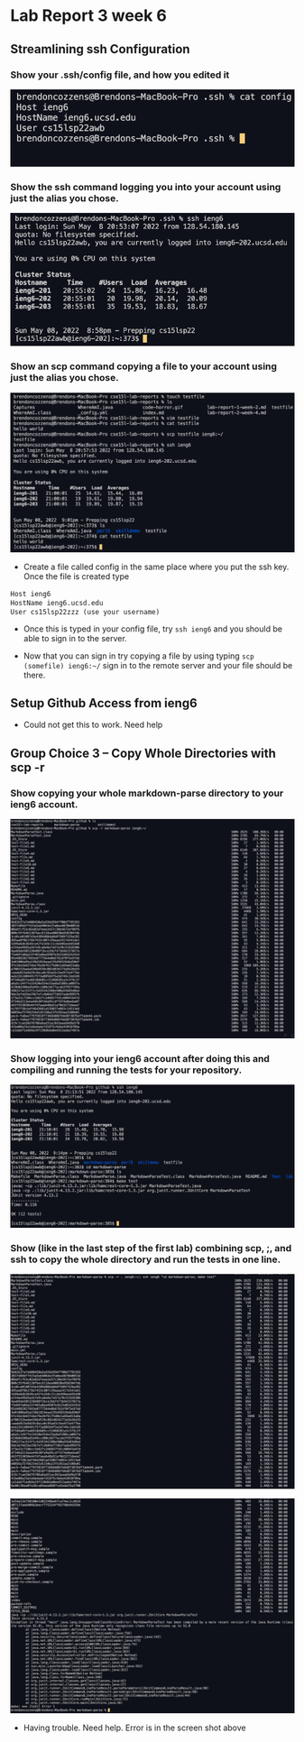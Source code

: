 # Lab Report 3 week 6

## Streamlining ssh Configuration

### Show your .ssh/config file, and how you edited it 

![](Captures/Lab-reports/lab-report-3-week-6/Capture1.png)

### Show the ssh command logging you into your account using just the alias you chose.

![](Captures/Lab-reports/lab-report-3-week-6/Capture2.png)

### Show an scp command copying a file to your account using just the alias you chose.

![](Captures/Lab-reports/lab-report-3-week-6/Capture3.png)

- Create a file called config in the same place where you put the ssh key. Once the file is created type
````
Host ieng6
HostName ieng6.ucsd.edu
User cs15lsp22zzz (use your username)
````

- Once this is typed in your config file, try ``ssh ieng6`` and you should be able to sign in to the server.

- Now that you can sign in try copying a file by using typing ``scp (somefile) ieng6:~/`` sign in to the remote server and your file should be there.

## Setup Github Access from ieng6

 - Could not get this to work. Need help

## Group Choice 3 – Copy Whole Directories with scp -r

### Show copying your whole markdown-parse directory to your ieng6 account.

![](Captures/Lab-reports/lab-report-3-week-6/Capture4.png)

### Show logging into your ieng6 account after doing this and compiling and running the tests for your repository.

![](Captures/Lab-reports/lab-report-3-week-6/Capture5.png)

### Show (like in the last step of the first lab) combining scp, ;, and ssh to copy the whole directory and run the tests in one line.

![](Captures/Lab-reports/lab-report-3-week-6/Capture6.png)

![](Captures/Lab-reports/lab-report-3-week-6/Capture7.png)

- Having trouble. Need help. Error is in the screen shot above 